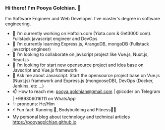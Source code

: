 ### Hi there! I'm Pooya Golchian. 👋
I'm Software Engineer and  Web Developer. I've master's degree in software engineering.
- 🔭 I’m currently working on Haftcin.com (Yiata.com & Get3000.com). Fullstack javascript engineer and DevOps
- 🌱 I’m currently learning Express.js, ArangoDB, mongoDB (Fullstack javscript engineer)
- 👯 I’m looking to collaborate on javscript project like Vue.js, Nuxt.js, React.js 
- 🤔 I’m looking for start new opensource project and idea base on Javscript and Vue.js framework
- 💬 Ask me about Javascript. Start the opensource project base on Vue.js (Nuxt.js) framework and Express.js (mongooseDB), DevOps (Docker, Jenkins, etc ...)
- 📫 How to reach me: pooya.golchian@gmail.com | @icoder on Telegram | +989306016111 on WhatsApp
- ✨ pronouns: He/Him
- ⚡ Fun fact: Running 🏃‍, Bodybuilding and Fitness💪🏻
- My personal blog about technology and technical articles https://pooyagolchian.github.io 

